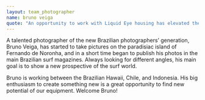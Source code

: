 ```yaml
---
layout: team_photographer
name: bruno veiga
quote: "An opportunity to work with Liquid Eye housing has elevated the quality of my photos to a higher level. The Liquid Eye housing is just the best, really light and strong, and it gives me much more security when I go to the water. It is now easier for me to get the perfect sharpness with the right focus point and that way work more efficiently. Individual production of each housing is another advantage of Liquid Eye, with his experience, Philippe knows exactly what we need. Working with him is a big step in my career. It’s really great to be on board!"
---
```

A talented photographer of the new Brazilian photographers’ generation, Bruno Veiga, has started to take pictures on the paradisiac island of Fernando de Noronha, and in a short time began to publish his photos in the main Brazilian surf magazines. Always looking for different angles, his main goal is to show a new prospective of the surf world.

Bruno is working between the Brazilian Hawaii, Chile, and Indonesia. His big enthusiasm to create something new is a great opportunity to find new potential of our equipment. Welcome Bruno!

